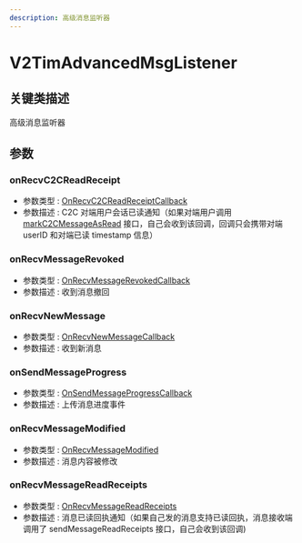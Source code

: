 ```yaml
---
description: 高级消息监听器
---
```


# V2TimAdvancedMsgListener

## 关键类描述

高级消息监听器

## 参数

### onRecvC2CReadReceipt

* 参数类型 : [OnRecvC2CReadReceiptCallback](../../callbacks/onrecvc2creadreceiptcallback.md)
* 参数描述 : C2C 对端用户会话已读通知（如果对端用户调用 [markC2CMessageAsRead](../../v2timmessagemanager/markc2cmessageasread.md) 接口，自己会收到该回调，回调只会携带对端 userID 和对端已读 timestamp 信息）

### onRecvMessageRevoked

* 参数类型 : [OnRecvMessageRevokedCallback](../../callbacks/onrecvmessagerevokedcallback.md)
* 参数描述 : 收到消息撤回

### onRecvNewMessage

* 参数类型 : [OnRecvNewMessageCallback](../../callbacks/onrecvnewmessagecallback.md)
* 参数描述 : 收到新消息

### onSendMessageProgress

* 参数类型 : [OnSendMessageProgressCallback](../../callbacks/onsendmessageprogresscallback.md)
* 参数描述 : 上传消息进度事件

### onRecvMessageModified

* 参数类型 : [OnRecvMessageModified](../../callbacks/onrecvmessagemodified.md)
* 参数描述 : 消息内容被修改

### onRecvMessageReadReceipts

* 参数类型 : [OnRecvMessageReadReceipts](../../callbacks/onrecvmessagereadreceipts.md)
* 参数描述 : 消息已读回执通知（如果自己发的消息支持已读回执，消息接收端调用了 sendMessageReadReceipts 接口，自己会收到该回调)
